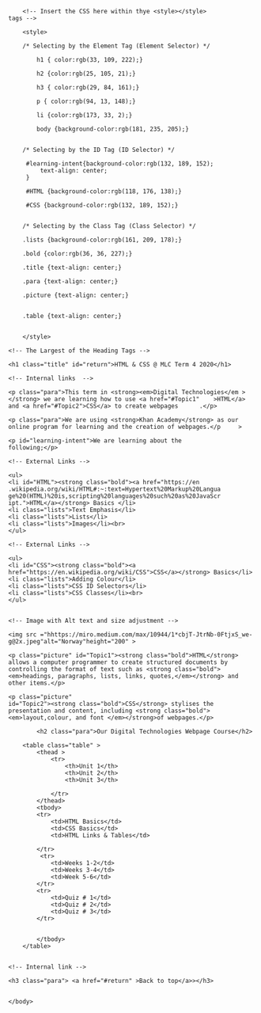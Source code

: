 <!DOCTYPE html>
<html>
    <head>
        <meta charset="utf-8">
        <title>Year 8 HTML & CSS Units 1-3</title>
        
        <!-- Insert the CSS here within thye <style></style>            tags -->
        
        <style>
        
        /* Selecting by the Element Tag (Element Selector) */ 
         
            h1 { color:rgb(33, 109, 222);}
            
            h2 {color:rgb(25, 105, 21);}
            
            h3 { color:rgb(29, 84, 161);}
            
            p { color:rgb(94, 13, 148);}
            
            li {color:rgb(173, 33, 2);}
            
            body {background-color:rgb(181, 235, 205);}
            
            
        /* Selecting by the ID Tag (ID Selector) */ 
       
         #learning-intent{background-color:rgb(132, 189, 152);
             text-align: center;
         }
         
         #HTML {background-color:rgb(118, 176, 138);}  
         
         #CSS {background-color:rgb(132, 189, 152);} 
         

        /* Selecting by the Class Tag (Class Selector) */ 
        
        .lists {background-color:rgb(161, 209, 178);}
        
        .bold {color:rgb(36, 36, 227);}
        
        .title {text-align: center;}
        
        .para {text-align: center;}
        
        .picture {text-align: center;}
        
        
        .table {text-align: center;}
         
            
        </style>
        
</head>
    <body>
    
    <!-- The Largest of the Heading Tags -->
    
    <h1 class="title" id="return">HTML & CSS @ MLC Term 4 2020</h1> 
    
    <!-- Internal links  -->
    
    <p class="para">This term in <strong><em>Digital Technologies</em ></strong> we are learning how to use <a href="#Topic1"    >HTML</a> and <a href="#Topic2">CSS</a> to create webpages      .</p>
     
    <p class="para">We are using <strong>Khan Academy</strong> as our            online program for learning and the creation of webpages.</p     >
     
    <p id="learning-intent">We are learning about the               following;</p>
      
    <!-- External Links -->
      
    <ul>    
    <li id="HTML"><strong class="bold"><a href="https://en          .wikipedia.org/wiki/HTML#:~:text=Hypertext%20Markup%20Langua     ge%20(HTML)%20is,scripting%20languages%20such%20as%20JavaScr     ipt.">HTML</a></strong> Basics </li>
    <li class="lists">Text Emphasis</li>
    <li class="lists">Lists</li>
    <li class="lists">Images</li><br>
    </ul>

    <!-- External Links -->

    <ul>
    <li id="CSS"><strong class="bold"><a href="https://en.wikipedia.org/wiki/CSS">CSS</a></strong> Basics</li>
    <li class="lists">Adding Colour</li>
    <li class="lists">CSS ID Selectors</li>
    <li class="lists">CSS Classes</li><br>
    </ul>
    

    <!-- Image with Alt text and size adjustment -->

    <img src ="hhttps://miro.medium.com/max/10944/1*cbjT-JtrNb-0FtjxS_we-g@2x.jpeg"alt="Norway"height="200" > 

    <p class="picture" id="Topic1"><strong class="bold">HTML</strong> allows a computer programmer to create structured documents by controlling the format of text such as <strong class="bold"><em>headings, paragraphs, lists, links, quotes,</em></strong> and other items.</p>

    <p class="picture"
    id="Topic2"><strong class="bold">CSS</strong> stylises the presentation and content, including <strong class="bold"><em>layout,colour, and font </em></strong>of webpages.</p>
    
            <h2 class="para">Our Digital Technologies Webpage Course</h2>

        <table class="table" >
            <thead >
                <tr>
                    <th>Unit 1</th>
                    <th>Unit 2</th>
                    <th>Unit 3</th>
                    
                </tr>
            </thead>
            <tbody>
            <tr>
                <td>HTML Basics</td>
                <td>CSS Basics</td>
                <td>HTML Links & Tables</td>
                
            </tr>
             <tr>
                <td>Weeks 1-2</td>
                <td>Weeks 3-4</td>
                <td>Week 5-6</td>
            </tr>
            <tr>
                <td>Quiz # 1</td>
                <td>Quiz # 2</td>
                <td>Quiz # 3</td>
            </tr>
                
                
            </tbody>
        </table>
    

    <!-- Internal link -->
    
    <h3 class="para"> <a href="#return" >Back to top</a>></h3>


    </body>
</html>
